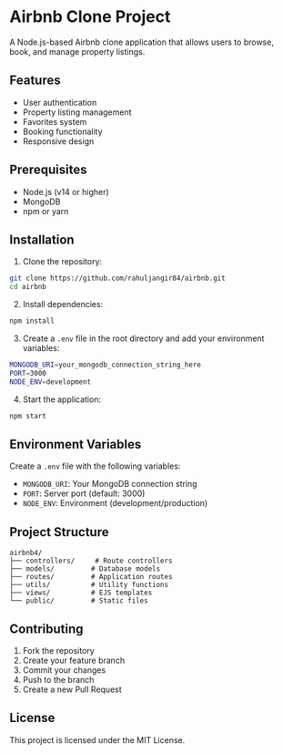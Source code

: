 # Airbnb Clone Project

A Node.js-based Airbnb clone application that allows users to browse, book, and manage property listings.

## Features

- User authentication
- Property listing management
- Favorites system
- Booking functionality
- Responsive design

## Prerequisites

- Node.js (v14 or higher)
- MongoDB
- npm or yarn

## Installation

1. Clone the repository:
```bash
git clone https://github.com/rahuljangir84/airbnb.git
cd airbnb
```

2. Install dependencies:
```bash
npm install
```

3. Create a `.env` file in the root directory and add your environment variables:
```bash
MONGODB_URI=your_mongodb_connection_string_here
PORT=3000
NODE_ENV=development
```

4. Start the application:
```bash
npm start
```

## Environment Variables

Create a `.env` file with the following variables:
- `MONGODB_URI`: Your MongoDB connection string
- `PORT`: Server port (default: 3000)
- `NODE_ENV`: Environment (development/production)

## Project Structure

```
airbnb4/
├── controllers/     # Route controllers
├── models/         # Database models
├── routes/         # Application routes
├── utils/          # Utility functions
├── views/          # EJS templates
└── public/         # Static files
```

## Contributing

1. Fork the repository
2. Create your feature branch
3. Commit your changes
4. Push to the branch
5. Create a new Pull Request

## License

This project is licensed under the MIT License. 